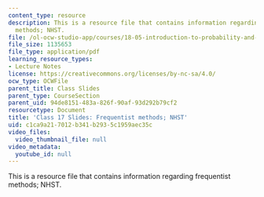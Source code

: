 ```yaml
---
content_type: resource
description: This is a resource file that contains information regarding frequentist
  methods; NHST.
file: /ol-ocw-studio-app/courses/18-05-introduction-to-probability-and-statistics-spring-2014/c1ca9a217012b341b2935c1959aec35c_MIT18_05S14_class17slides.pdf
file_size: 1135653
file_type: application/pdf
learning_resource_types:
- Lecture Notes
license: https://creativecommons.org/licenses/by-nc-sa/4.0/
ocw_type: OCWFile
parent_title: Class Slides
parent_type: CourseSection
parent_uid: 94de8151-483a-826f-90af-93d292b79cf2
resourcetype: Document
title: 'Class 17 Slides: Frequentist methods; NHST'
uid: c1ca9a21-7012-b341-b293-5c1959aec35c
video_files:
  video_thumbnail_file: null
video_metadata:
  youtube_id: null
---
```

This is a resource file that contains information regarding frequentist methods; NHST.